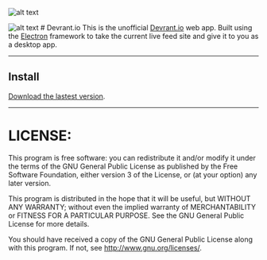 ![alt text](https://www.devrant.io/static/devrant/img/landing/simple-guy2.png)

![alt text](https://image.winudf.com/1051/01c38350adb60020/icon=150x.png) # Devrant.io
This is the unofficial [Devrant.io](https://www.devrant.io/) web app. Built using the [Electron](http://electron.atom.io/) framework to take the current live feed site and give it to you as a desktop app.

---------------------------------------------------------
## Install

[Download the lastest version](https://github.com/Meadowcottage/Devrant.io/releases).

---------------------------------------------------------
# LICENSE:

This program is free software: you can redistribute it and/or modify
it under the terms of the GNU General Public License as published by
the Free Software Foundation, either version 3 of the License, or
(at your option) any later version.

This program is distributed in the hope that it will be useful,
but WITHOUT ANY WARRANTY; without even the implied warranty of
MERCHANTABILITY or FITNESS FOR A PARTICULAR PURPOSE.  See the
GNU General Public License for more details.

You should have received a copy of the GNU General Public License
along with this program.  If not, see <http://www.gnu.org/licenses/>.
